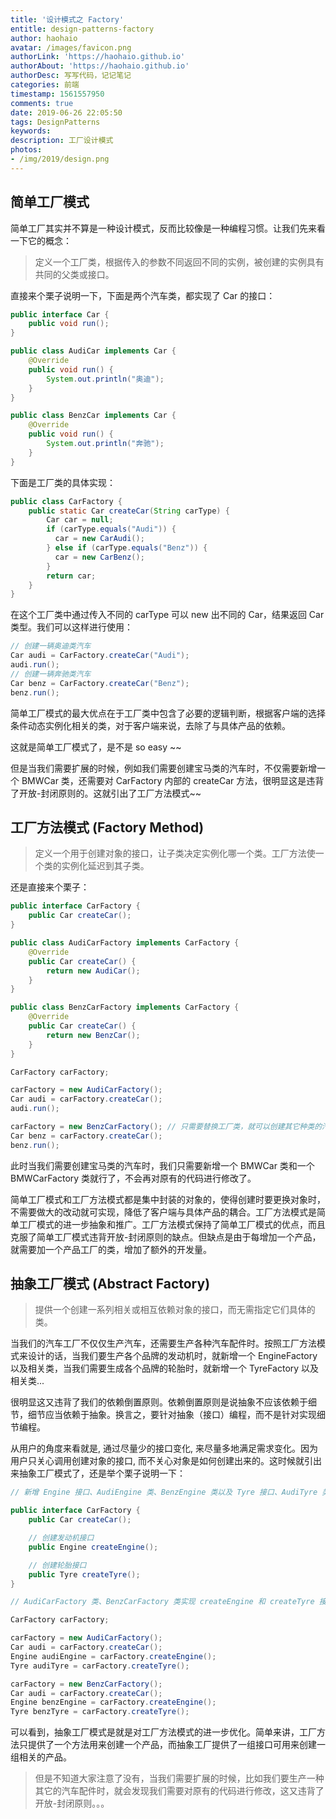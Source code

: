 ```yaml
---
title: '设计模式之 Factory'
entitle: design-patterns-factory
author: haohaio
avatar: /images/favicon.png
authorLink: 'https://haohaio.github.io'
authorAbout: 'https://haohaio.github.io'
authorDesc: 写写代码，记记笔记
categories: 前端
timestamp: 1561557950
comments: true
date: 2019-06-26 22:05:50
tags: DesignPatterns
keywords:
description: 工厂设计模式
photos:
- /img/2019/design.png
---
```


## 简单工厂模式

简单工厂其实并不算是一种设计模式，反而比较像是一种编程习惯。让我们先来看一下它的概念：

> 定义一个工厂类，根据传入的参数不同返回不同的实例，被创建的实例具有共同的父类或接口。

直接来个栗子说明一下，下面是两个汽车类，都实现了 Car 的接口：

```java
public interface Car {
    public void run();
}

public class AudiCar implements Car {
    @Override
    public void run() {
        System.out.println("奥迪");
    }
}

public class BenzCar implements Car {
    @Override
    public void run() {
        System.out.println("奔驰");
    }
}
```

下面是工厂类的具体实现：

```java
public class CarFactory {
    public static Car createCar(String carType) {
        Car car = null;
        if (carType.equals("Audi")) {
          car = new CarAudi();
        } else if (carType.equals("Benz")) {
          car = new CarBenz();
        }
        return car;
    }
}
```

在这个工厂类中通过传入不同的 carType 可以 new 出不同的 Car，结果返回 Car 类型。我们可以这样进行使用：

```java
// 创建一辆奥迪类汽车
Car audi = CarFactory.createCar("Audi");
audi.run();
// 创建一辆奔驰类汽车
Car benz = CarFactory.createCar("Benz");
benz.run();
```

简单工厂模式的最大优点在于工厂类中包含了必要的逻辑判断，根据客户端的选择条件动态实例化相关的类，对于客户端来说，去除了与具体产品的依赖。

这就是简单工厂模式了，是不是 so easy ~~

但是当我们需要扩展的时候，例如我们需要创建宝马类的汽车时，不仅需要新增一个 BMWCar 类，还需要对 CarFactory 内部的 createCar 方法，很明显这是违背了开放-封闭原则的。这就引出了工厂方法模式~~

## 工厂方法模式 (Factory Method)

> 定义一个用于创建对象的接口，让子类决定实例化哪一个类。工厂方法使一个类的实例化延迟到其子类。

还是直接来个栗子：

```java
public interface CarFactory {
    public Car createCar();
}

public class AudiCarFactory implements CarFactory {
    @Override
    public Car createCar() {
        return new AudiCar();
    }
}

public class BenzCarFactory implements CarFactory {
    @Override
    public Car createCar() {
        return new BenzCar();
    }
}
```

```java
CarFactory carFactory;

carFactory = new AudiCarFactory();
Car audi = carFactory.createCar();
audi.run();

carFactory = new BenzCarFactory(); // 只需要替换工厂类，就可以创建其它种类的汽车了
Car benz = carFactory.createCar();
benz.run();
```

此时当我们需要创建宝马类的汽车时，我们只需要新增一个 BMWCar 类和一个 BMWCarFactory 类就行了，不会再对原有的代码进行修改了。

简单工厂模式和工厂方法模式都是集中封装的对象的，使得创建时要更换对象时，不需要做大的改动就可实现，降低了客户端与具体产品的耦合。工厂方法模式是简单工厂模式的进一步抽象和推广。工厂方法模式保持了简单工厂模式的优点，而且克服了简单工厂模式违背开放-封闭原则的缺点。但缺点是由于每增加一个产品，就需要加一个产品工厂的类，增加了额外的开发量。

## 抽象工厂模式 (Abstract Factory)

> 提供一个创建一系列相关或相互依赖对象的接口，而无需指定它们具体的类。

当我们的汽车工厂不仅仅生产汽车，还需要生产各种汽车配件时。按照工厂方法模式来设计的话，当我们要生产各个品牌的发动机时，就新增一个 EngineFactory 以及相关类，当我们需要生成各个品牌的轮胎时，就新增一个 TyreFactory 以及相关类...

很明显这又违背了我们的依赖倒置原则。依赖倒置原则是说抽象不应该依赖于细节，细节应当依赖于抽象。换言之，要针对抽象（接口）编程，而不是针对实现细节编程。

从用户的角度来看就是, 通过尽量少的接口变化, 来尽量多地满足需求变化。因为用户只关心调用创建对象的接口, 而不关心对象是如何创建出来的。这时候就引出来抽象工厂模式了，还是举个栗子说明一下：

```java
// 新增 Engine 接口、AudiEngine 类、BenzEngine 类以及 Tyre 接口、AudiTyre 类、BenzTyre 类
```

```java
public interface CarFactory {
    public Car createCar();

    // 创建发动机接口
    public Engine createEngine();

    // 创建轮胎接口
    public Tyre createTyre();
}
```

```java
// AudiCarFactory 类、BenzCarFactory 类实现 createEngine 和 createTyre 接口
```

```java
CarFactory carFactory;

carFactory = new AudiCarFactory();
Car audi = carFactory.createCar();
Engine audiEngine = carFactory.createEngine();
Tyre audiTyre = carFactory.createTyre();

carFactory = new BenzCarFactory();
Car audi = carFactory.createCar();
Engine benzEngine = carFactory.createEngine();
Tyre benzTyre = carFactory.createTyre();
```

可以看到，抽象工厂模式是就是对工厂方法模式的进一步优化。简单来讲，工厂方法只提供了一个方法用来创建一个产品，而抽象工厂提供了一组接口可用来创建一组相关的产品。

> 但是不知道大家注意了没有，当我们需要扩展的时候，比如我们要生产一种其它的汽车配件时，就会发现我们需要对原有的代码进行修改，这又违背了开放-封闭原则。。。
